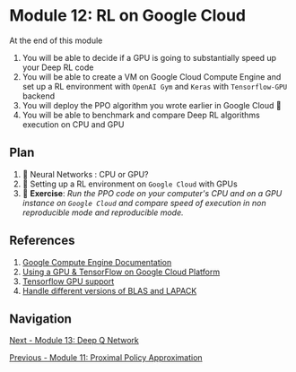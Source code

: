 # Module 12: RL on Google Cloud

At the end of this module

1. You will be able to decide if a GPU is going to substantially speed up your Deep RL code
2. You will be able to create a VM on Google Cloud Compute Engine and set up a RL environment with `OpenAI Gym` and `Keras` with 
`Tensorflow-GPU` backend
3. You will deploy the PPO algorithm you wrote earlier in Google Cloud :tada:
4. You will be able to benchmark and compare Deep RL algorithms execution on CPU and GPU

## Plan

1. :movie_camera: Neural Networks : CPU or GPU?
2. :movie_camera: Setting up a RL environment on `Google Cloud` with GPUs
3. :pencil: **Exercise**: *Run the PPO code on your computer's CPU and on a GPU instance on `Google Cloud` and compare speed of
execution in non reproducible mode and reproducible mode.*

## References

1. [Google Compute Engine Documentation](https://cloud.google.com/compute/docs/)
2. [Using a GPU & TensorFlow on Google Cloud Platform](https://medium.com/google-cloud/using-a-gpu-tensorflow-on-google-cloud-platform-1a2458f42b0)
3. [Tensorflow GPU support](https://www.tensorflow.org/install/gpu)
4. [Handle different versions of BLAS and LAPACK](https://wiki.debian.org/DebianScience/LinearAlgebraLibraries)

## Navigation 

[Next - Module 13: Deep Q Network](https://github.com/gutfeeling/practical_rl_for_coders/tree/master/13_deep_q_network)

[Previous - Module 11: Proximal Policy Approximation](https://github.com/gutfeeling/practical_rl_for_coders/tree/master/11_proximal_policy_optimization)


